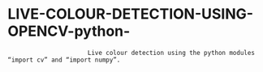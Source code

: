 # LIVE-COLOUR-DETECTION-USING-OPENCV-python-
                          Live colour detection using the python modules “import cv” and “import numpy”.
